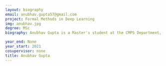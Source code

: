 ```yaml
---
layout: biography
email: anubhav.gupta57@gmail.com
project: Formal Methods in Deep Learning
img: anubhav.jpg
degree: MSc
biography: Anubhav Gupta is a Master's student at the CMPS Department, University of British Columbia. He received his B.E in Computer Science from BITS Pilani, Dubai Campus. His research interests are in the area of Intelligent Autonomous Systems, Deep Learning, and Formal Methods. In his free time, he loves to play chess. 

year_end: None
year_start: 2021
cosupervisor: none
title: Anubhav Gupta
---
```

